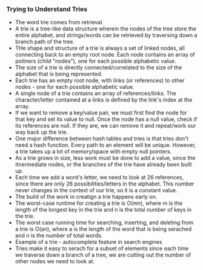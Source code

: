### Trying to Understand Tries
* The word trie comes from retrieval.
* A trie is a tree-like data structure wherein the nodes of the tree store the entire alphabet, and strings/words can be retrieved by traversing down a branch path of the tree.
* THe shape and structure of a trie is always a set of linked nodes, all connecting back to an empty root node. Each node contains an array of poitners (child "nodes"), one for each possible alphabetic value.
* The size of a trie is directly connected/correlated to the size of the alphabet that is being represented.
* Each trie has an empty root node, with links (or references) to other nodes - one for each possible alphabetic value.
* A single node of a trie contains an array of references/links. The character/letter contained at a links is defined by the link's index at the array.
* If we want to remove a key/value pair, we must first find the node for that key and set its value to null. Once the node has a null value, check if its references are null. If they are, we can remove it and repeat/work our way back up the trie.
* One major difference between hash tables and tries is that tries don't need a hash function. Every path to an element will be unique. However, a trie takes up a lot of memory/space with empty null pointers.
* As a trie grows in size, less work must be done to add a value, since the itnermediate nodes, or the branches of the trie have already been built up.
* Each time we add a word's letter, we need to look at 26 references, since there are only 26 possibilities/letters in the alphabet. This number never changes in the context of our trie, so it is a constant value.
* The build of the work in creatign a trie happens  early on.
* The worst-case runtime for creating a trie is O(mn), where m is the length of the longest key in the trie and n is the total number of keys in the trie.
* The worst case running time for searching, inserting, and deleting from a trie is O(an), where a is the length of the word that is being serached and n is the number of total words.
* Example of a trie - autocomplete feature in search engines
* Tries make it easy to serach for a subset of elements since each time we traverse down a branch of a tree, we are cutting out the number of other nodes we need to look at.